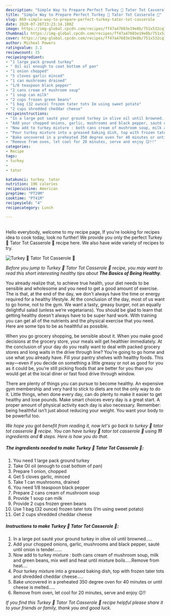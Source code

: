 ```yaml
---
description: "Simple Way to Prepare Perfect Turkey 🦃 Tator Tot Casserole 🥘"
title: "Simple Way to Prepare Perfect Turkey 🦃 Tator Tot Casserole 🥘"
slug: 869-simple-way-to-prepare-perfect-turkey-tator-tot-casserole
date: 2020-07-26T23:23:14.100Z
image: https://img-global.cpcdn.com/recipes/ff47a47603e19e8b/751x532cq70/turkey-🦃-tator-tot-casserole-🥘-recipe-main-photo.jpg
thumbnail: https://img-global.cpcdn.com/recipes/ff47a47603e19e8b/751x532cq70/turkey-🦃-tator-tot-casserole-🥘-recipe-main-photo.jpg
cover: https://img-global.cpcdn.com/recipes/ff47a47603e19e8b/751x532cq70/turkey-🦃-tator-tot-casserole-🥘-recipe-main-photo.jpg
author: Micheal Powers
ratingvalue: 3.1
reviewcount: 15
recipeingredient:
- "1 large pack ground turkey"
- " Oil oil enough to coat bottom of pan"
- "1 onion chopped"
- "5 cloves garlic minced"
- "1 can mushrooms drained"
- "1/8 teaspoon black pepper"
- "2 cans cream of mushroom soup"
- "1 soup can milk"
- "2 cups frozen green beans"
- "1 bag (32 ounce) frozen tater tots Im using sweet potato"
- "2 cups shredded cheddar cheese"
recipeinstructions:
- "In a large pot sauté your ground turkey in olive oil until browned....."
- "Add your chopped onions, garlic, mushrooms and black pepper, sauté until onion is tender......"
- "Now add to turkey mixture : both cans cream of mushroom soup, milk and green beans, mix well and heat until mixture boils.....Remove from heat...."
- "Pour turkey mixture into a greased baking dish, top with frozen tater tots and shredded cheddar cheese....."
- "Bake uncovered in a preheated 350 degree oven for 40 minutes or until cheese is melted....."
- "Remove from oven, let cool for 20 minutes, serve and enjoy 😉!!"
categories:
- Recipe
tags:
- turkey
- 
- tator

katakunci: turkey  tator 
nutrition: 196 calories
recipecuisine: American
preptime: "PT29M"
cooktime: "PT41M"
recipeyield: "4"
recipecategory: Lunch

---
```

<br>
Hello everybody, welcome to my recipe page, If you're looking for recipes idea to cook today, look no further! We provide you only the perfect Turkey 🦃 Tator Tot Casserole 🥘 recipe here. We also have wide variety of recipes to try.
<br>


![Turkey 🦃 Tator Tot Casserole 🥘](https://img-global.cpcdn.com/recipes/ff47a47603e19e8b/751x532cq70/turkey-🦃-tator-tot-casserole-🥘-recipe-main-photo.jpg)

<i>Before you jump to Turkey 🦃 Tator Tot Casserole 🥘 recipe, you may want to read this short interesting healthy tips about <strong>The Basics of Being Healthy</strong>.</i>

You already realize that, to achieve true health, your diet needs to be sensible and wholesome and you need to get a good amount of exercise. The  is that, at the end of the day, we don't always have the time or energy required for a healthy lifestyle. At the conclusion of the day, most of us want to go home, not to the gym. We want a tasty, greasy burger, not an equally delightful salad (unless we’re vegetarians). You should be glad to learn that getting healthy doesn't always have to be super hard work. With training you can get all of the nutrients and the physical exercise that you need. Here are some tips to be as healthful as possible.

When you go grocery shopping, be sensible about it. When you make good decisions at the grocery store, your meals will get healthier immediately. At the conclusion of your day do you really want to deal with packed grocery stores and long waits in the drive through line? You’re going to go home and use what you already have. Fill your pantry shelves with healthy foods. This way—even if you decide on something a little greasy or not as good for you as it could be, you’re still picking foods that are better for you than you would get at the local diner or fast food drive through window.

There are plenty of things you can pursue to become healthy. An expensive gym membership and very hard to stick to diets are not the only way to do it. Little things, when done every day, can do plenty to make it easier to get healthy and lose pounds. Make smart choices every day is a great start. A proper amount of physical activity each day is also necessary. Remember: being healthful isn’t just about reducing your weight. You want your body to be powerful too. 


<i>We hope you got benefit from reading it, now let's go back to turkey 🦃 tator tot casserole 🥘 recipe. You can have turkey 🦃 tator tot casserole 🥘 using <strong>11</strong> ingredients and <strong>6</strong> steps. Here is how you do that.
</i>

##### The ingredients needed to make Turkey 🦃 Tator Tot Casserole 🥘:

1. You need 1 large pack ground turkey
1. Take  Oil oil (enough to coat bottom of pan)
1. Prepare 1 onion, chopped
1. Get 5 cloves garlic, minced
1. Take 1 can mushrooms, drained
1. You need 1/8 teaspoon black pepper
1. Prepare 2 cans cream of mushroom soup
1. Provide 1 soup can milk
1. Provide 2 cups frozen green beans
1. Use 1 bag (32 ounce) frozen tater tots (I’m using sweet potato)
1. Get 2 cups shredded cheddar cheese


##### Instructions to make Turkey 🦃 Tator Tot Casserole 🥘:

1. In a large pot sauté your ground turkey in olive oil until browned.....
1. Add your chopped onions, garlic, mushrooms and black pepper, sauté until onion is tender......
1. Now add to turkey mixture : both cans cream of mushroom soup, milk and green beans, mix well and heat until mixture boils.....Remove from heat....
1. Pour turkey mixture into a greased baking dish, top with frozen tater tots and shredded cheddar cheese.....
1. Bake uncovered in a preheated 350 degree oven for 40 minutes or until cheese is melted.....
1. Remove from oven, let cool for 20 minutes, serve and enjoy 😉!!


<i>If you find this Turkey 🦃 Tator Tot Casserole 🥘 recipe helpful please share it to your friends or family, thank you and good luck.</i>
